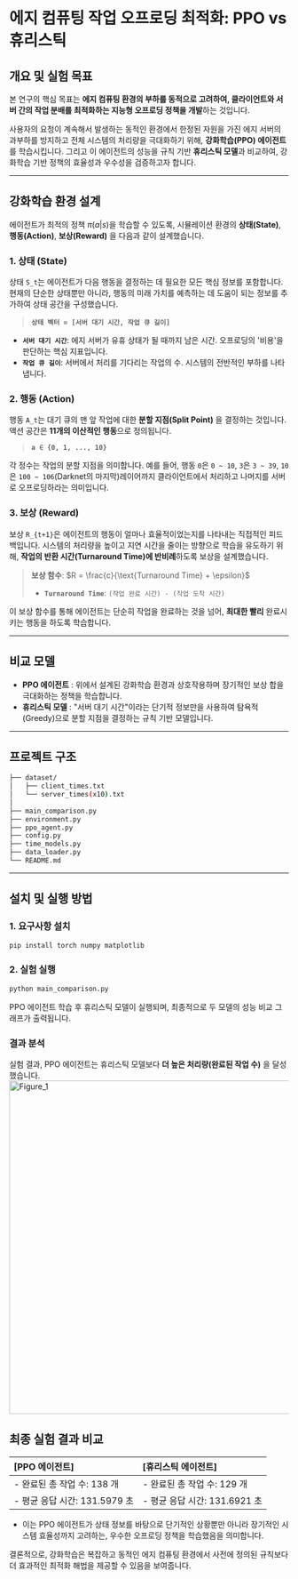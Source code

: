 # 에지 컴퓨팅 작업 오프로딩 최적화: PPO vs 휴리스틱

## 개요 및 실험 목표

본 연구의 핵심 목표는 **에지 컴퓨팅 환경의 부하를 동적으로 고려하여, 클라이언트와 서버 간의 작업 분배를 최적화하는 지능형 오프로딩 정책을 개발**하는 것입니다.

사용자의 요청이 계속해서 발생하는 동적인 환경에서 한정된 자원을 가진 에지 서버의 과부하를 방지하고 전체 시스템의 처리량을 극대화하기 위해, **강화학습(PPO) 에이전트**를 학습시킵니다. 그리고 이 에이전트의 성능을 규칙 기반 **휴리스틱 모델**과 비교하여, 강화학습 기반 정책의 효율성과 우수성을 검증하고자 합니다.

---

## 강화학습 환경 설계

에이전트가 최적의 정책 $\pi(a|s)$을 학습할 수 있도록, 시뮬레이션 환경의 **상태(State)**, **행동(Action)**, **보상(Reward)** 을 다음과 같이 설계했습니다.

### 1. 상태 (State)
상태 `S_t`는 에이전트가 다음 행동을 결정하는 데 필요한 모든 핵심 정보를 포함합니다. 현재의 단순한 상태뿐만 아니라, 행동의 미래 가치를 예측하는 데 도움이 되는 정보를 추가하여 상태 공간을 구성했습니다.

> **`상태 벡터 = [서버 대기 시간, 작업 큐 길이]`**

- **`서버 대기 시간`**: 에지 서버가 유휴 상태가 될 때까지 남은 시간. 오프로딩의 '비용'을 판단하는 핵심 지표입니다.
- **`작업 큐 길이`**: 서버에서 처리를 기다리는 작업의 수. 시스템의 전반적인 부하를 나타냅니다.

### 2. 행동 (Action)
행동 `A_t`는 대기 큐의 맨 앞 작업에 대한 **분할 지점(Split Point)** 을 결정하는 것입니다. 액션 공간은 **11개의 이산적인 행동**으로 정의됩니다.

> **`a ∈ {0, 1, ..., 10}`**

각 정수는 작업의 분할 지점을 의미합니다.
예를 들어, 행동 `0`은 `0 ~ 10`, `3`은 `3 ~ 39`, `10`은 `100 ~ 106`(Darknet의 마지막)레이어까지 클라이언트에서 처리하고 나머지를 서버로 오프로딩하라는 의미입니다.

### 3. 보상 (Reward)
보상 `R_{t+1}`은 에이전트의 행동이 얼마나 효율적이었는지를 나타내는 직접적인 피드백입니다. 시스템의 처리량을 높이고 지연 시간을 줄이는 방향으로 학습을 유도하기 위해, **작업의 반환 시간(Turnaround Time)에 반비례**하도록 보상을 설계했습니다.

> **보상 함수**: $R = \frac{c}{\text{Turnaround Time} + \epsilon}$
> - **`Turnaround Time`**: `(작업 완료 시간) - (작업 도착 시간)`

이 보상 함수를 통해 에이전트는 단순히 작업을 완료하는 것을 넘어, **최대한 빨리** 완료시키는 행동을 하도록 학습합니다.

---

## 비교 모델

- **PPO 에이전트** : 위에서 설계된 강화학습 환경과 상호작용하며 장기적인 보상 합을 극대화하는 정책을 학습합니다.
- **휴리스틱 모델** : "서버 대기 시간"이라는 단기적 정보만을 사용하여 탐욕적(Greedy)으로 분할 지점을 결정하는 규칙 기반 모델입니다.

---

## 프로젝트 구조
```bash
├── dataset/
│   ├── client_times.txt
│   └── server_times(x10).txt
│
├── main_comparison.py
├── environment.py
├── ppo_agent.py
├── config.py
├── time_models.py
├── data_loader.py
└── README.md
```

---

## 설치 및 실행 방법

### 1. 요구사항 설치
```bash
pip install torch numpy matplotlib
```

### 2. 실험 실행
```bash
python main_comparison.py
```
PPO 에이전트 학습 후 휴리스틱 모델이 실행되며, 최종적으로 두 모델의 성능 비교 그래프가 출력됩니다.

### 결과 분석
실험 결과, PPO 에이전트는 휴리스틱 모델보다 **더 높은 처리량(완료된 작업 수)** 을 달성했습니다.
<img width="1400" height="600" alt="Figure_1" src="https://github.com/user-attachments/assets/b30648fe-0bf5-4f14-9c47-de75994b75c9" />


## 최종 실험 결과 비교
| **[PPO 에이전트]** | **[휴리스틱 에이전트]** |
| :--- | :--- |
| - 완료된 총 작업 수: 138 개 | - 완료된 총 작업 수: 129 개 |
| - 평균 응답 시간: 131.5979 초 | - 평균 응답 시간: 131.6921 초 |

- 이는 PPO 에이전트가 상태 정보를 바탕으로 단기적인 상황뿐만 아니라 장기적인 시스템 효율성까지 고려하는, 우수한 오프로딩 정책을 학습했음을 의미합니다.

결론적으로, 강화학습은 복잡하고 동적인 에지 컴퓨팅 환경에서 사전에 정의된 규칙보다 더 효과적인 최적화 해법을 제공할 수 있음을 보여줍니다.

